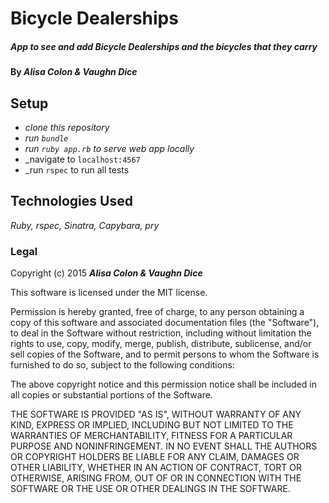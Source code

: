 # Bicycle Dealerships

##### App to see and add Bicycle Dealerships and the bicycles that they carry


#### By _**Alisa Colon & Vaughn Dice**_

## Setup

* _clone this repository_
* _run `bundle`_
* _run `ruby app.rb` to serve web app locally_
* _navigate to `localhost:4567`
* _run `rspec` to run all tests

## Technologies Used

_Ruby, rspec, Sinatra, Capybara, pry_

### Legal

Copyright (c) 2015 **_Alisa Colon & Vaughn Dice_**

This software is licensed under the MIT license.

Permission is hereby granted, free of charge, to any person obtaining a copy
of this software and associated documentation files (the "Software"), to deal
in the Software without restriction, including without limitation the rights
to use, copy, modify, merge, publish, distribute, sublicense, and/or sell
copies of the Software, and to permit persons to whom the Software is
furnished to do so, subject to the following conditions:

The above copyright notice and this permission notice shall be included in
all copies or substantial portions of the Software.

THE SOFTWARE IS PROVIDED "AS IS", WITHOUT WARRANTY OF ANY KIND, EXPRESS OR
IMPLIED, INCLUDING BUT NOT LIMITED TO THE WARRANTIES OF MERCHANTABILITY,
FITNESS FOR A PARTICULAR PURPOSE AND NONINFRINGEMENT. IN NO EVENT SHALL THE
AUTHORS OR COPYRIGHT HOLDERS BE LIABLE FOR ANY CLAIM, DAMAGES OR OTHER
LIABILITY, WHETHER IN AN ACTION OF CONTRACT, TORT OR OTHERWISE, ARISING FROM,
OUT OF OR IN CONNECTION WITH THE SOFTWARE OR THE USE OR OTHER DEALINGS IN
THE SOFTWARE.
